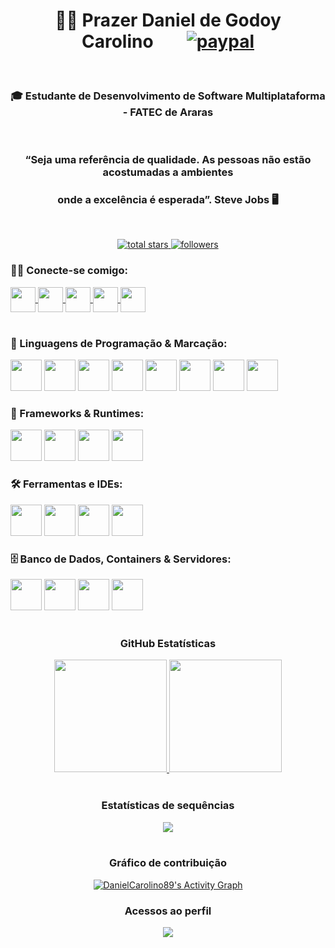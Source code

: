 <h1 align="center">
  <b>👋🏻 Prazer Daniel de Godoy Carolino</b>&nbsp;&nbsp;&nbsp;&nbsp;&nbsp;&nbsp;&nbsp;
  <a href="http://link.mercadopago.com.br/danielcarolino">
    <img src="https://www.paypalobjects.com/en_US/i/btn/btn_donateCC_LG.gif" alt="paypal" />
  </a>
</h1>

<br>

<h3 align="center"><b>🎓 Estudante de Desenvolvimento de Software Multiplataforma - FATEC de Araras</b></h3>
<br>
<h3 align="center"><b>“Seja uma referência de qualidade. As pessoas não estão acostumadas a ambientes </b></h3>
<h3 align="center"><b>onde a excelência é esperada”. Steve Jobs 🖥️</b></h3>
<br>

<p align="center">
  <a href="https://github.com/DanielCarolino89?tab=repositories&sort=stargazers">
    <img alt="total stars" title="Total stars on GitHub" src="https://custom-icon-badges.demolab.com/github/stars/DanielCarolino89?color=55960c&style=for-the-badge&labelColor=488207&logo=star" />
  </a>
  <a href="https://github.com/DanielCarolino89?tab=followers">
    <img alt="followers" title="Follow me on Github" src="https://custom-icon-badges.demolab.com/github/followers/DanielCarolino89?color=236ad3&labelColor=1155ba&style=for-the-badge&logo=person-add&label=Follow&logoColor=white" />
  </a>
</p>

<h3 align="left">🤝🏻 Conecte-se comigo:</h3>
<div align="left">
  <a href="mailto:daniel.carolino@gmail.com" target="blank">
    <img align="center" src="https://img.shields.io/badge/-Gmail-D14836?style=flat-square&logo=gmail&logoColor=white" height="40" />
  </a>
  <a href="https://github.com/DanielCarolino89" target="blank">
    <img align="center" src="https://img.shields.io/badge/-Github-000?style=flat-square&logo=github&logoColor=white" height="40" />
  </a>
  <a href="https://www.linkedin.com/in/danielcarolino/" target="blank">
    <img align="center" src="https://img.shields.io/badge/-LinkedIn-0A66C2?style=flat-square&logo=linkedin&logoColor=white" height="40" />
  </a>
  <a href="https://teams.microsoft.com/v2/daniel.carolino" target="blank">
    <img align="center" src="https://img.shields.io/badge/-Teams-6264A7?style=flat-square&logo=microsoft-teams&logoColor=white" height="40" />
  </a>
  <a href="https://api.whatsapp.com/send/?phone=5519996300297&text=Ol%C3%A1,%20visitei%20seu%20Github&type=phone_number&app_absent=0" target="blank">
    <img align="center" src="https://img.shields.io/badge/-WhatsApp-25D366?style=flat-square&logo=whatsapp&logoColor=white" height="40" />
  </a>
</div>


<br>

<h3 align="left">🧠 Linguagens de Programação & Marcação:</h3>
<div align="left">
  <img src="https://cdn.jsdelivr.net/gh/devicons/devicon/icons/cplusplus/cplusplus-original.svg" height="50" />
  <img src="https://cdn.jsdelivr.net/gh/devicons/devicon/icons/python/python-original.svg" height="50" />
  <img src="https://cdn.jsdelivr.net/gh/devicons/devicon/icons/java/java-original.svg" height="50" />
  <img src="https://cdn.jsdelivr.net/gh/devicons/devicon/icons/kotlin/kotlin-original.svg" height="50" />
  <img src="https://cdn.jsdelivr.net/gh/devicons/devicon/icons/php/php-original.svg" height="50" />
  <img src="https://cdn.jsdelivr.net/gh/devicons/devicon/icons/html5/html5-original.svg" height="50" />
  <img src="https://cdn.jsdelivr.net/gh/devicons/devicon/icons/css3/css3-original.svg" height="50" />
  <img src="https://cdn.jsdelivr.net/gh/devicons/devicon/icons/javascript/javascript-original.svg" height="50" />
</div>

<h3 align="left">🧱 Frameworks & Runtimes:</h3>
<div align="left">
  <img src="https://cdn.jsdelivr.net/gh/devicons/devicon/icons/bootstrap/bootstrap-original.svg" height="50" />
  <img src="https://cdn.jsdelivr.net/gh/devicons/devicon/icons/django/django-plain.svg" height="50" />
  <img src="https://cdn.jsdelivr.net/gh/devicons/devicon/icons/nodejs/nodejs-original.svg" height="50" />
  <img src="https://cdn.jsdelivr.net/gh/devicons/devicon/icons/godot/godot-original.svg" height="50" />
</div>

<h3 align="left">🛠️ Ferramentas e IDEs:</h3>
<div align="left">
  <img src="https://cdn.jsdelivr.net/gh/devicons/devicon/icons/git/git-original.svg" height="50" />
  <img src="https://cdn.jsdelivr.net/gh/devicons/devicon/icons/vscode/vscode-original.svg" height="50" />
  <img src="https://cdn.jsdelivr.net/gh/devicons/devicon/icons/androidstudio/androidstudio-original.svg" height="50" />
  <img src="https://cdn.jsdelivr.net/gh/devicons/devicon/icons/figma/figma-original.svg" height="50" />
</div>

<h3 align="left">🗄️ Banco de Dados, Containers & Servidores:</h3>
<div align="left">
  <img src="https://cdn.jsdelivr.net/gh/devicons/devicon/icons/mysql/mysql-original.svg" height="50" />
  <img src="https://cdn.jsdelivr.net/gh/devicons/devicon/icons/mongodb/mongodb-original.svg" height="50" />
  <img src="https://cdn.jsdelivr.net/gh/devicons/devicon/icons/docker/docker-original.svg" height="50" />
  <img src="https://cdn.jsdelivr.net/gh/devicons/devicon/icons/apache/apache-original.svg" height="50" />
</div>

<br>

<div align="center">
  <h3><b>GitHub Estatísticas</b></h3>
  <a href="https://github.com/DanielCarolino89">
    <img height="180em" src="https://github-readme-stats.vercel.app/api?username=DanielCarolino89&show_icons=true&theme=radical&include_all_commits=true&count_private=true" />
    <img height="180em" src="https://github-readme-stats.vercel.app/api/top-langs/?username=DanielCarolino89&layout=compact&langs_count=7&theme=radical" />
  </a>
</div>

<br>

<div align="center">
  <h3><b>Estatísticas de sequências</b></h3>
  <a href="https://git.io/streak-stats">
    <img src="http://github-readme-streak-stats.herokuapp.com?user=DanielCarolino89&theme=dark&date_format=j%20M%5B%20Y%5D&show_icons=true&title_color=fff&icon_color=79ff97&text_color=9f9f9f&bg_color=151515" />
  </a>
</div>

<br>

<div align="center">
  <h3><b>Gráfico de contribuição</b></h3>
  <a href="https://github.com/ashutosh00710/github-readme-activity-graph">
    <img alt="DanielCarolino89's Activity Graph" src="https://github-readme-activity-graph.vercel.app/graph/?username=DanielCarolino89&bg_color=1F222E&color=F8D866&line=F85D7F&point=FFFFFF&hide_border=true" />
  </a>
</div>

<h3 align="center"><b>Acessos ao perfil</b></h3>
<p align="center">
  <img align="center" src="https://profile-counter.glitch.me/DanielCarolino89/count.svg" />
</p>
<br>



